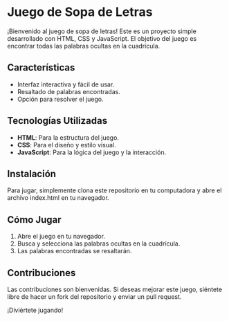 # Juego de Sopa de Letras

¡Bienvenido al juego de sopa de letras! Este es un proyecto simple desarrollado con HTML, CSS y JavaScript. El objetivo del juego es encontrar todas las palabras ocultas en la cuadrícula.

## Características

- Interfaz interactiva y fácil de usar.
- Resaltado de palabras encontradas.
- Opción para resolver el juego.

## Tecnologías Utilizadas

- **HTML**: Para la estructura del juego.
- **CSS**: Para el diseño y estilo visual.
- **JavaScript**: Para la lógica del juego y la interacción.

## Instalación

Para jugar, simplemente clona este repositorio en tu computadora y abre el archivo index.html en tu navegador.


## Cómo Jugar

1. Abre el juego en tu navegador.
2. Busca y selecciona las palabras ocultas en la cuadrícula.
3. Las palabras encontradas se resaltarán.

## Contribuciones

Las contribuciones son bienvenidas. Si deseas mejorar este juego, siéntete libre de hacer un fork del repositorio y enviar un pull request.

¡Diviértete jugando!
